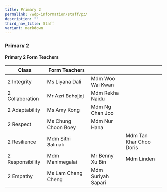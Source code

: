 ```yaml
---
title: Primary 2
permalink: /wdp-information/staff/p2/
description: ""
third_nav_title: Staff
variant: markdown
---
```

### **Primary 2**

#### **Primary 2 Form Teachers**

| Class | Form Teachers |  |  |
|---|---|---|---|
| 2 Integrity | Ms Liyana Dali | Mdm Woo Wai Kwan |  
| 2 Collaboration | Mr Azri Bahajjaj | Mdm Rekha Naidu |  
| 2 Adaptability | Ms Amy Kong  | Mdm Ng Chan Joo |  
| 2 Respect | Ms Chung Choon Boey | Mdm Nur Hana |   
| 2 Resilience | Mdm Sithi Salmah |  |  Mdm Tan Khar Choo Doris |
| 2 Responsibility | Mdm Manimegalai| Mr Benny Xu Bin | Mdm Linden | 
| 2 Empathy | Ms Lam Cheng Cheng | Mdm Suriyah Sapari |